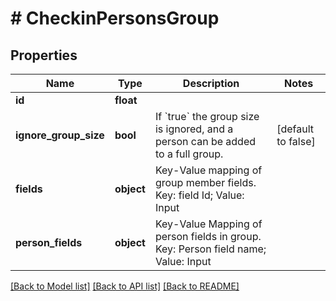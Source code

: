 # # CheckinPersonsGroup

## Properties

Name | Type | Description | Notes
------------ | ------------- | ------------- | -------------
**id** | **float** |  |
**ignore_group_size** | **bool** | If &#x60;true&#x60; the group size is ignored, and a person can be added to a full group. | [default to false]
**fields** | **object** | Key-Value mapping of group member fields. Key: field Id; Value: Input |
**person_fields** | **object** | Key-Value Mapping of person fields in group. Key: Person field name; Value: Input |

[[Back to Model list]](../../README.md#models) [[Back to API list]](../../README.md#endpoints) [[Back to README]](../../README.md)
